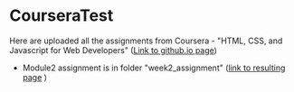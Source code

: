 # CourseraTest
Here are uploaded all the assignments from Coursera - "HTML, CSS, and Javascript for Web Developers" ([Link to github.io page](https://gaiamarangon.github.io/CourseraTest/))
- Module2 assignment is in folder "week2_assignment" ([link to resulting page](https://gaiamarangon.github.io/CourseraTest/week2_assignment/) )
